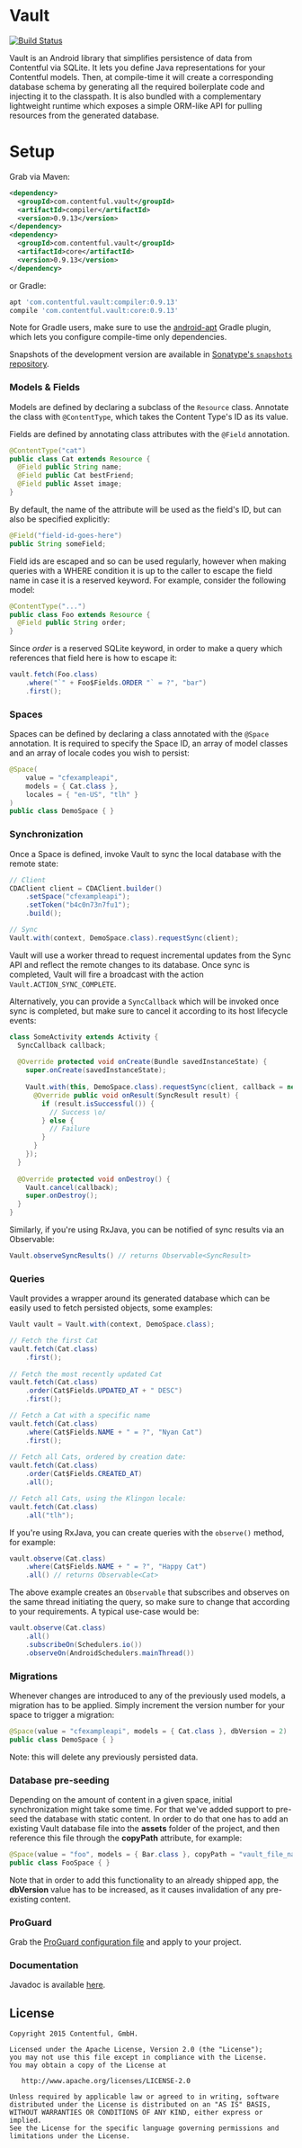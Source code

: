 # Vault

[![Build Status](https://travis-ci.org/contentful/vault.svg)](https://travis-ci.org/contentful/vault/builds#)

Vault is an Android library that simplifies persistence of data from Contentful via SQLite. It lets you define Java representations for your Contentful models. Then, at compile-time it will create a corresponding database schema by generating all the required boilerplate code and injecting it to the classpath. It is also bundled with a complementary lightweight runtime which exposes a simple ORM-like API for pulling resources from the generated database.

Setup
=====

Grab via Maven:
```xml
<dependency>
  <groupId>com.contentful.vault</groupId>
  <artifactId>compiler</artifactId>
  <version>0.9.13</version>
</dependency>
<dependency>
  <groupId>com.contentful.vault</groupId>
  <artifactId>core</artifactId>
  <version>0.9.13</version>
</dependency>
```
or Gradle:
```groovy
apt 'com.contentful.vault:compiler:0.9.13'
compile 'com.contentful.vault:core:0.9.13'
```

Note for Gradle users, make sure to use the [android-apt][apt] Gradle plugin, which lets you configure compile-time only dependencies.

Snapshots of the development version are available in [Sonatype's `snapshots` repository][snap].

### Models & Fields

Models are defined by declaring a subclass of the `Resource` class. Annotate the class with `@ContentType`, which takes the Content Type's ID as its value.

Fields are defined by annotating class attributes with the `@Field` annotation. 
```java
@ContentType("cat")
public class Cat extends Resource {
  @Field public String name;
  @Field public Cat bestFriend;
  @Field public Asset image;
}
```

By default, the name of the attribute will be used as the field's ID, but can also be specified explicitly:
```java
@Field("field-id-goes-here") 
public String someField; 
```

Field ids are escaped and so can be used regularly, however when making queries with a WHERE condition it is up to the caller to escape the field name in case it is a reserved keyword. For example, consider the following model:
```java
@ContentType("...")
public class Foo extends Resource {
  @Field public String order;
}
```

Since *order* is a reserved SQLite keyword, in order to make a query which references that field here is how to escape it:
```java
vault.fetch(Foo.class)
    .where("`" + Foo$Fields.ORDER "` = ?", "bar")
    .first();
```

### Spaces

Spaces can be defined by declaring a class annotated with the `@Space` annotation. It is required to specify the Space ID, an array of model classes and an array of locale codes you wish to persist:

```java
@Space(
    value = "cfexampleapi",
    models = { Cat.class },
    locales = { "en-US", "tlh" }
)
public class DemoSpace { }
```

### Synchronization

Once a Space is defined, invoke Vault to sync the local database with the remote state:

```java
// Client
CDAClient client = CDAClient.builder()
    .setSpace("cfexampleapi");
    .setToken("b4c0n73n7fu1");
    .build();

// Sync
Vault.with(context, DemoSpace.class).requestSync(client);
```

Vault will use a worker thread to request incremental updates from the Sync API and reflect the remote changes to its database.
Once sync is completed, Vault will fire a broadcast with the action `Vault.ACTION_SYNC_COMPLETE`.

Alternatively, you can provide a `SyncCallback` which will be invoked once sync is completed, but make sure to cancel it according to its host lifecycle events:

```java
class SomeActivity extends Activity {
  SyncCallback callback;
  
  @Override protected void onCreate(Bundle savedInstanceState) {
    super.onCreate(savedInstanceState);
    
    Vault.with(this, DemoSpace.class).requestSync(client, callback = new SyncCallback() {
      @Override public void onResult(SyncResult result) {
        if (result.isSuccessful()) {
          // Success \o/
        } else {
          // Failure
        }
      }
    });
  }
  
  @Override protected void onDestroy() {
    Vault.cancel(callback);
    super.onDestroy();
  }
}
```

Similarly, if you're using RxJava, you can be notified of sync results via an Observable:
```java
Vault.observeSyncResults() // returns Observable<SyncResult>
```

### Queries

Vault provides a wrapper around its generated database which can be easily used to fetch persisted objects, some examples:

```java
Vault vault = Vault.with(context, DemoSpace.class);

// Fetch the first Cat
vault.fetch(Cat.class)
    .first();
    
// Fetch the most recently updated Cat
vault.fetch(Cat.class)
    .order(Cat$Fields.UPDATED_AT + " DESC")
    .first();

// Fetch a Cat with a specific name
vault.fetch(Cat.class)
    .where(Cat$Fields.NAME + " = ?", "Nyan Cat")
    .first();
    
// Fetch all Cats, ordered by creation date:
vault.fetch(Cat.class)
    .order(Cat$Fields.CREATED_AT)
    .all();

// Fetch all Cats, using the Klingon locale:
vault.fetch(Cat.class)
    .all("tlh");
```

If you're using RxJava, you can create queries with the `observe()` method, for example:
```java
vault.observe(Cat.class)
    .where(Cat$Fields.NAME + " = ?", "Happy Cat")
    .all() // returns Observable<Cat>
```

The above example creates an `Observable` that subscribes and observes on the same thread initiating the query, so make sure to change that according to your requirements. A typical use-case would be:
```java
vault.observe(Cat.class)
    .all()
    .subscribeOn(Schedulers.io())
    .observeOn(AndroidSchedulers.mainThread())
```

### Migrations

Whenever changes are introduced to any of the previously used models, a migration has to be applied. Simply increment the version number for your space to trigger a migration:

```java
@Space(value = "cfexampleapi", models = { Cat.class }, dbVersion = 2)
public class DemoSpace { }
```

Note: this will delete any previously persisted data.

### Database pre-seeding

Depending on the amount of content in a given space, initial synchronization might take some time. For that we've added support to pre-seed the database with static content. In order to do that one has to add an existing Vault database file into the **assets** folder of the project, and then reference this file through the **copyPath** attribute, for example:

```java
@Space(value = "foo", models = { Bar.class }, copyPath = "vault_file_name.db")
public class FooSpace { }
```

Note that in order to add this functionality to an already shipped app, the **dbVersion** value has to be increased, as it causes invalidation of any pre-existing content.

### ProGuard

Grab the [ProGuard configuration file][proguard] and apply to your project. 

### Documentation

Javadoc is available [here][javadoc].

License
-------

    Copyright 2015 Contentful, GmbH.

    Licensed under the Apache License, Version 2.0 (the "License");
    you may not use this file except in compliance with the License.
    You may obtain a copy of the License at

       http://www.apache.org/licenses/LICENSE-2.0

    Unless required by applicable law or agreed to in writing, software
    distributed under the License is distributed on an "AS IS" BASIS,
    WITHOUT WARRANTIES OR CONDITIONS OF ANY KIND, either express or implied.
    See the License for the specific language governing permissions and
    limitations under the License.





 [snap]: https://oss.sonatype.org/content/repositories/snapshots/
 [apt]: https://bitbucket.org/hvisser/android-apt
 [proguard]: proguard-vault.cfg
 [javadoc]: https://contentful.github.io/vault

